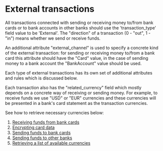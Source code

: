 # External transactions

All transactions connected with sending or receiving money to/from bank cards or
to bank accounts in other banks should use the 'transaction_type' field value
to be 'External'. The "direction" of a transaction (0 - "out", 1 - "in") means
whether we send or receive funds.

An additional attribute "external_channel" is used to specify a concrete kind of
the external transaction: for sending or receiving money to/from a bank card
this attribute should have the "Card" value, in the case of sending money to
a bank account the "BankAccount" value should be used.

Each type of external transactions has its own set of additional attributes and rules
which is discussed below.

Each transaction also has the "related_currency" field which mostly depends on
a concrete way of receiving or sending money. For example, to receive funds
we use "USD" or "EUR" currencies and these currencies will be presented in
a bank's card statement as the transaction currencies.

See how to retrieve necessary currencies below:

1. [Receiving funds from bank cards](./externaltransactionfromcard.md)
2. [Encrypting card data](./encryptcarddata.md)
3. [Sending funds to bank cards](./externaltransactiontocard.md)
4. [Sending funds to other banks](./externaltransactiontoaccount.md)
5. [Retrieving a list of available currencies](./currenciesfortransaction.md)
